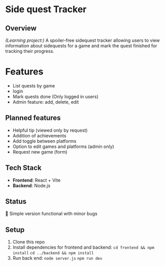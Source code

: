 # Side quest Tracker

## Overview
*(Learning project:)* A spoiler-free sidequest tracker allowing users to view information about sidequests for a game and mark the quest finished for tracking their progress.

# Features
- List quests by game
- login
- Mark quests done (Only logged in users)
- Admin feature: add, delete, edit

## Planned features
- Helpful tip (viewed only by request)
- Addition of achievements
- Add toggle between platforms
- Option to edit games and platforms (admin only)
- Request new game (form)

## Tech Stack
- **Frontend**: React + Vite
- **Backend**: Node.js

## Status
🚧 Simple version functional with minor bugs

## Setup
1. Clone this repo
2. Install dependencies for frontend and backend:
   ```cd frontend && npm install```
   ```cd ../backend && npm install```
3. Run back end:
   ```node server.js```
   ```npm run dev```
